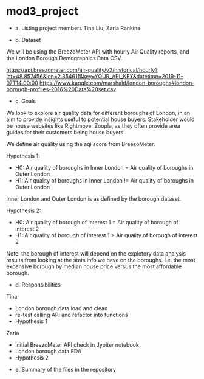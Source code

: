 # mod3_project



* a. Listing project members
Tina Liu, Zaria Rankine

* b. Dataset

We will be using the BreezoMeter API with hourly Air Quality reports, and the London Borough Demographics Data CSV.

https://api.breezometer.com/air-quality/v2/historical/hourly?lat=48.857456&lon=2.354611&key=YOUR_API_KEY&datetime=2019-11-07T14:00:00
https://www.kaggle.com/marshald/london-boroughs#london-borough-profiles-2016%20Data%20set.csv

* c. Goals

We look to explore air quality data for different boroughs of London, in an aim to provide insights useful to potential house buyers. Stakeholder would be house websites like Rightmove, Zoopla, as they often provide area guides for their customers being house buyers.

We define air quality using the aqi score from BreezoMeter.

Hypothesis 1:
- H0: Air quality of boroughs in Inner London = Air quality of boroughs in Outer London
- H1: Air quality of boroughs in Inner London != Air quality of boroughs in Outer London

Inner London and Outer London is as defined by the borough dataset.

Hypothesis 2:
- H0: Air quality of borough of interest 1 = Air quality of borough of interest 2
- H1: Air quality of borough of interest 1 > Air quality of borough of interest 2

Note: the borough of interest will depend on the explotory data analysis results from looking at the stats info we have on the boroughs. I.e. the most expensive borough by median house price versus the most affordable borough.

* d. Responsibilities

Tina
- London borough data load and clean
- re-test calling API and refactor into functions
- Hypothesis 1


Zaria
- Initial BreezoMeter API check in Jypiter notebook
- London borough data EDA
- Hypothesis 2




* e. Summary of the files in the repository
